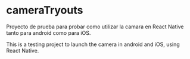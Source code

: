 # cameraTryouts

Proyecto de prueba para probar como utilizar la camara en React Native tanto para android como para iOS.

This is a testing project to launch the camera in android and iOS, using React Native.
